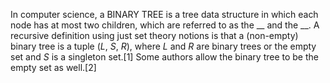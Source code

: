 In computer science, a BINARY TREE is a tree data structure in which each node has at most two children, which are referred to as the __ and the __. A recursive definition using just set theory notions is that a (non-empty) binary tree is a tuple (_L_, _S_, _R_), where _L_ and _R_ are binary trees or the empty set and _S_ is a singleton set.[1] Some authors allow the binary tree to be the empty set as well.[2]
